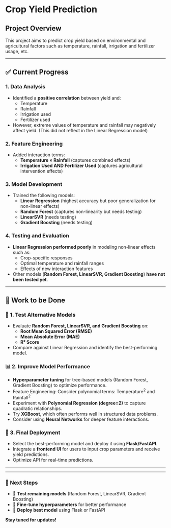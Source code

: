 # Crop Yield Prediction

## Project Overview
This project aims to predict crop yield based on environmental and agricultural factors such as temperature, rainfall, irrigation and fertilizer usage, etc.

---

## ✅ Current Progress

### **1. Data Analysis**
- Identified a **positive correlation** between yield and:
  - Temperature
  - Rainfall
  - Irrigation used
  - Fertilizer used
- However, extreme values of temperature and rainfall may negatively affect yield. (This did not reflect in the Linear Regression model)

### **2. Feature Engineering**
- Added interaction terms:
  - **Temperature × Rainfall** (captures combined effects)
  - **Irrigation Used AND Fertilizer Used** (captures agricultural intervention effects)

### **3. Model Development**
- Trained the following models:
  - **Linear Regression** (highest accuracy but poor generalization for non-linear effects)
  - **Random Forest** (captures non-linearity but needs testing)
  - **LinearSVR** (needs testing)
  - **Gradient Boosting** (needs testing)

### **4. Testing and Evaluation**
- **Linear Regression performed poorly** in modeling non-linear effects such as:
  - Crop-specific responses
  - Optimal temperature and rainfall ranges
  - Effects of new interaction features
- Other models (**Random Forest, LinearSVR, Gradient Boosting**) **have not been tested yet**.

---

## 📌 Work to be Done

### **🔬 1. Test Alternative Models**
- Evaluate **Random Forest, LinearSVR, and Gradient Boosting** on:
  - **Root Mean Squared Error (RMSE)**
  - **Mean Absolute Error (MAE)**
  - **R² Score**
- Compare against Linear Regression and identify the best-performing model.

### **📊 2. Improve Model Performance**
- **Hyperparameter tuning** for tree-based models (Random Forest, Gradient Boosting) to optimize performance.
- Feature Engineering: Consider polynomial terms: Temperature<sup>2</sup> and Rainfall<sup>2</sup>
- Experiment with **Polynomial Regression (degree=2)** to capture quadratic relationships.
- Try **XGBoost**, which often performs well in structured data problems.
- Consider using **Neural Networks** for deeper feature interactions.

### **🚀 3. Final Deployment**
- Select the best-performing model and deploy it using **Flask/FastAPI**.
- Integrate a **frontend UI** for users to input crop parameters and receive yield predictions.
- Optimize API for real-time predictions.

---


---

### **🔎 Next Steps**
- 📌 **Test remaining models** (Random Forest, LinearSVR, Gradient Boosting)
- 📌 **Fine-tune hyperparameters** for better performance
- 📌 **Deploy best model** using Flask or FastAPI

**Stay tuned for updates!**
